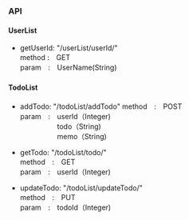 ### API

#### UserList  
 - getUserId: "/userList/userId/"  
 method :　GET  
 param　:　UserName(String)  

#### TodoList 　
 - addTodo: "/todoList/addTodo"
 method　:　POST  
 param　:　userId（Integer)  
　　　　　 todo（String)  
　　　　　 memo（String)  

 - getTodo: "/todoList/todo/"  
 method　:　GET  
 param　:　userId（Integer)  

 - updateTodo: "/todoList/updateTodo/"  
 method　:　PUT  
 param　:　todoId（Integer)  
